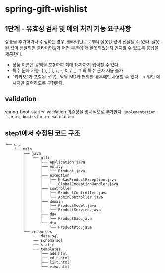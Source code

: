 # spring-gift-wishlist

## 1단계 - 유효성 검사 및 예외 처리 기능 요구사항
상품을 추가하거나 수정하는 경우, 클라이언트로부터 잘못된 값이 전달될 수 있다. 
잘못된 값이 전달되면 클라이언트가 어떤 부분이 왜 잘못되었는지 인지할 수 있도록 응답을 제공한다.

- 상품 이름은 공백을 포함하여 최대 15자까지 입력할 수 있다.
- 특수 문자 
      가능: ( ), [ ], +, -, &, /, _
      그 외 특수 문자 사용 불가
- "카카오"가 포함된 문구는 담당 MD와 협의한 경우에만 사용할 수 있다. -> 일단 메시지만 출력하도록 구현한다.


## validation
spring-boot-starter-validation 의존성을 명시적으로 추가한다.
`implementation 'spring-boot-starter-validation'`



## step1에서 수정된 코드 구조
```plaintext
└── src
    └── main
        ├── java
        │   └── gift
        │       ├── Application.java
        │       ├── entity
        │       │	└── Product.java
        │       ├── exception
        │       │   ├── KakaoProductException.java
        │       │   └── GlobalExceptionHandler.java
        │       ├── controller
        │       │   ├── ProductController.java
        │       │   └── AdminController.java
        │       ├── domain
        │       │   ├── ProductModel.java
        │       │   └── ProductService.java
        │       ├── dao
        │       │   └── ProductDao.java
        │       └── dto
        │           └── ProductDto.java
        └── resources
            ├── data.sql
            ├── schema.sql
            ├── static
            └── templates
                ├── add.html
                ├── edit.html
                ├── list.html
                └── view.html
